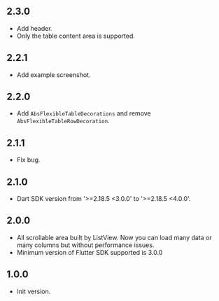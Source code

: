 ## 2.3.0

* Add header.
* Only the table content area is supported.


## 2.2.1

* Add example screenshot.


## 2.2.0

* Add `AbsFlexibleTableDecorations` and remove `AbsFlexibleTableRowDecoration`.


## 2.1.1

* Fix bug.


## 2.1.0

* Dart SDK version from '>=2.18.5 <3.0.0' to '>=2.18.5 <4.0.0'. 


## 2.0.0

* All scrollable area built by ListView. Now you can load many data or many columns but without performance issues.
* Minimum version of Flutter SDK supported is 3.0.0


## 1.0.0

* Init version.

